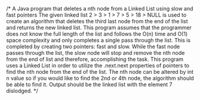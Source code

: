 /* A Java program that deletes a nth node from a Linked List using slow and fast pointers The given linked list 2 > 3 > 1 > 7 > 5 > 18 > NULL is used to create an algorithm that deletes the third last node from the end of the list and returns the new linked list. This program assumes that the programmer does not know the full length of the list and follows the O(n) time and O(1) space complexity and only completes a single pass through the list. This is completed by creating two pointers: fast and slow. While the fast node passes through the list, the slow node will stop and remove the nth node from the end of list and therefore, accomplishing the task. This program uses a Linked List in order to utilize the .next.next properties of pointers to find the nth node from the end of the list. The nth node can be altered by int n value so if you would like to find the 2nd or 4th node, the algorithm should be able to find it. Output should be the linked list with the element 7 dislodged.
*/
